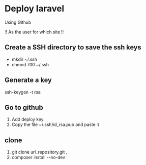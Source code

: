 # Deploy laravel
Using Github

!! As the user for which site !!

## Create a SSH directory to save the ssh keys
- mkdir ~/.ssh
- chmod 700 ~/.ssh

## Generate a key
ssh-keygen -t rsa

## Go to github
1. Add deploy key
2. Copy the file ~/.ssh/id_rsa.pub and paste it

## clone
1. git clone url_repository.git .
2. composer install --no-dev
